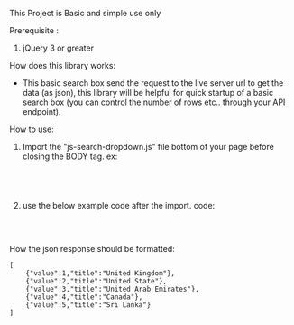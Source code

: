 This Project is Basic and simple use only

Prerequisite :

1. jQuery 3 or greater

How does this library works:

- This basic search box send the request to the live server url to get the data (as json), this library will be helpful
  for quick startup of a basic search box (you can control the number of rows etc.. through your API endpoint).

How to use:

1. Import the "js-search-dropdown.js" file bottom of your page before closing the BODY tag.
   ex:
   <code>
   <script type="text/javascript" src="js-search-dropdown.js"></script>
   </code>

2. use the below example code after the import.
   code:
   <pre>
   <script type="text/javascript">
     Jsd({ <br />
       identifier: "js-search", //<input type="text" name="countries" id="js-search">   
       fetch: "/json.php", //path for your json response    
       param: "q", //search parameter ex: https://google.com/search?q=  
     });    
   </script>
   </pre>

How the json response should be formatted:

    [
        {"value":1,"title":"United Kingdom"},
        {"value":2,"title":"United State"},
        {"value":3,"title":"United Arab Emirates"},
        {"value":4,"title":"Canada"},
        {"value":5,"title":"Sri Lanka"}
    ]
